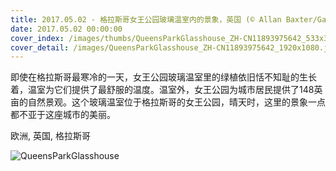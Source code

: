 ```yaml
---
title: 2017.05.02 - 格拉斯哥女王公园玻璃温室内的景象，英国 (© Allan Baxter/Gallery Stock)
date: 2017.05.02 00:00:00
cover_index: /images/thumbs/QueensParkGlasshouse_ZH-CN11893975642_533x300.jpg
cover_detail: /images/QueensParkGlasshouse_ZH-CN11893975642_1920x1080.jpg
---
```


即使在格拉斯哥最寒冷的一天，女王公园玻璃温室里的绿植依旧恬不知耻的生长着，温室为它们提供了最舒服的温度。温室外，女王公园为城市居民提供了148英亩的自然景观。这个玻璃温室位于格拉斯哥的女王公园，晴天时，这里的景象一点都不亚于这座城市的美丽。

欧洲, 英国, 格拉斯哥

![QueensParkGlasshouse](/images/QueensParkGlasshouse_ZH-CN11893975642_1920x1080.jpg)
